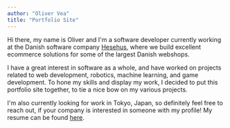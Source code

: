 ```yaml
---
author: "Oliver Vea"
title: "Portfolio Site"
---
```


Hi there, my name is Oliver and I'm a software developer currently working at the Danish software company [Hesehus](https://www.hesehus.com/), where we build excellent ecommerce solutions for some of the largest Danish webshops.

I have a great interest in software as a whole, and have worked on projects related to web development, robotics, machine learning, and game development. To hone my skills and display my work, I decided to put this portfolio site together, to tie a nice bow on my various projects.

I'm also currently looking for work in Tokyo, Japan, so definitely feel free to reach out, if your company is interested in someone with my profile! My resume can be found [here](resumes/it.pdf).
